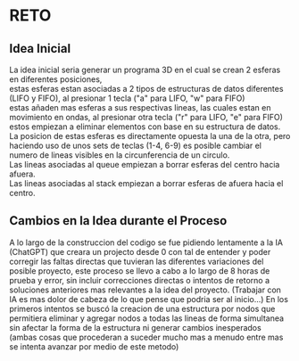 # RETO
## Idea Inicial
La idea inicial seria generar un programa 3D en el cual se crean 2 esferas en diferentes posiciones,  
estas esferas estan asociadas a 2 tipos de estructuras de datos diferentes (LIFO y FIFO), al presionar 1 tecla ("a" para LIFO, "w" para FIFO)  
estas añaden mas esferas a sus respectivas lineas, las cuales estan en movimiento en ondas, al presionar otra tecla ("r" para LIFO, "e" para FIFO)  
estos empiezan a eliminar elementos con base en su estructura de datos.  
La posicion de estas esferas es directamente opuesta la una de la otra, pero haciendo uso de unos sets de teclas (1-4, 6-9) es posible cambiar el numero de lineas visibles en la circunferencia de un circulo.  
Las lineas asociadas al queue empiezan a borrar esferas del centro hacia afuera.  
Las lineas asociadas al stack empiezan a borrar esferas de afuera hacia el centro.  

## Cambios en la Idea durante el Proceso
A lo largo de la construccion del codigo se fue pidiendo lentamente a la IA (ChatGPT) que creara un projecto desde 0 con tal de entender y poder corregir las faltas directas que tuvieran las diferentes variaciones del posible proyecto, este proceso se llevo a cabo a lo largo de 8 horas de prueba y error, sin incluir correcciones directas o intentos de retorno a soluciones anteriores mas relevantes a la idea del proyecto.
(Trabajar con IA es mas dolor de cabeza de lo que pense que podria ser al inicio...)
En los primeros intentos se buscó la creacion de una estructura por nodos que permitiera eliminar y agregar nodos a todas las lineas de forma simultanea sin afectar la forma de la estructura ni generar cambios inesperados (ambas cosas que procederan a suceder mucho mas a menudo entre mas se intenta avanzar por medio de este metodo)
